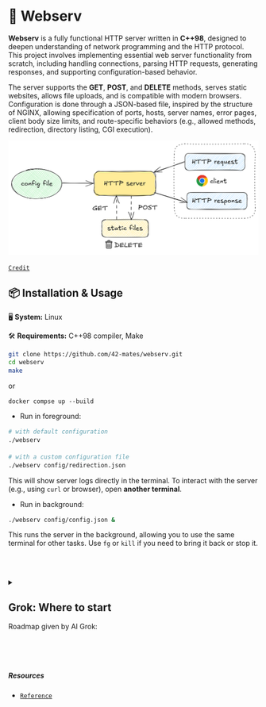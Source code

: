 # 📖 Webserv
**Webserv** is a fully functional HTTP server written in **C++98**, designed to deepen understanding of network programming and the HTTP protocol. This project involves implementing essential web server functionality from scratch, including handling connections, parsing HTTP requests, generating responses, and supporting configuration-based behavior.

The server supports the **GET**, **POST**, and **DELETE** methods, serves static websites, allows file uploads, and is compatible with modern browsers. Configuration is done through a JSON-based file, inspired by the structure of NGINX, allowing specification of ports, hosts, server names, error pages, client body size limits, and route-specific behaviors (e.g., allowed methods, redirection, directory listing, CGI execution).

<p align="center">
  <img src="assets/http_server.png" alt="HTTP-server" />
</p>

[`Credit`](https://github.com/42-mates/webserv/)

## 📦 Installation & Usage

🖥️ **System:** Linux

🛠️ **Requirements:** C++98 compiler, Make

```bash
git clone https://github.com/42-mates/webserv.git
cd webserv
make
```
or
```
docker compse up --build
```
- Run in foreground:
```bash
# with default configuration
./webserv

# with a custom configuration file
./webserv config/redirection.json
```
This will show server logs directly in the terminal.
To interact with the server (e.g., using `curl` or browser), open **another terminal**.

- Run in background:
```bash
./webserv config/config.json &
```
This runs the server in the background, allowing you to use the same terminal for other tasks.
Use `fg` or `kill` if you need to bring it back or stop it.

<br><br>
<details>
  <summary>
    
## Grok: Where to start
Roadmap given by AI Grok:
  </summary>

<details>
  <summary>
    
### Step 1: Understand the Foundations
Before jumping into coding, you need to grasp the concepts and tools involved. This will save you headaches later.
  </summary>

#### 1. Learn What an HTTP Server Does
- Read about HTTP basics (requests, responses, status codes, headers). Start with something simple like [MDN’s HTTP Overview](https://developer.mozilla.org/en-US/docs/Web/HTTP/Overview).
- Focus on HTTP 1.1 since NGINX is your reference, and the project mentions it. Key topics: GET, POST, DELETE methods, status codes (e.g., 200 OK, 404 Not Found), and headers (e.g., Content-Length).
#### 2. Study the RFC 2616 (HTTP 1.1)
- The project says to read the RFC (Request for Comments). RFC 2616 is the official spec for HTTP 1.1. It’s dense, so don’t try to memorize it—just skim it to understand request/response formats, methods, and how servers should behave. You can find it online (e.g., [ietf.org](https://datatracker.ietf.org/doc/html/rfc2616)).
- Pay attention to Sections 5 (Request), 6 (Response), and 9 (Methods).
#### 3. Experiment with Telnet and NGINX
- The project suggests testing with Telnet and NGINX. Why? To see HTTP in action. <br>
  - Install NGINX locally (e.g., `sudo apt install nginx` on Linux).
  - Start NGINX and visit `localhost` in your browser to see a basic static site.
  - Use Telnet (`telnet localhost 80`), type `GET / HTTP/1.1` then hit Enter twice, and watch the raw HTTP response. This shows you how a server talks to clients.
- Compare NGINX’s behavior (headers, error pages) to what you’ll need to implement.
#### 4. Brush Up on C++ 98 and Systems Programming
- Since you’re restricted to C++ 98, review its basics (no modern C++11+ features like `auto` or smart pointers). Focus on classes, manual memory management (`new`/`delete`), and standard libraries.
- Learn the allowed system calls (e.g., `socket`, `accept`, `poll`, `read`, `write`). These are POSIX functions for networking and I/O—check their man pages (e.g., `man 2 socket` on Linux).
</details>

---

<details>
  <summary>
 
### Step 2: Plan Your Project Structure
Break the project into components based on the requirements. This will guide your coding later.    </summary>

#### 1. Configuration Parser
- Your server takes a config file (like NGINX’s `nginx.conf`). Plan to write a parser that reads this file and stores settings (e.g., port, host, routes, error pages).
- Start simple: a file with a `port` and `root` directory for static files.
#### 2.Networking Core
- Use `socket`, `bind`, `listen`, and `accept` to handle incoming connections.
- Implement non-blocking I/O with `poll()` (or `select()` if you prefer). This is the heart of the server—all I/O must go through it.
#### 3.HTTP Request/Response Handling
- Parse incoming HTTP requests (method, path, headers).
- Generate responses (status line, headers, body) based on the request and config.
#### 4.Static File Serving
- Serve files from a directory (e.g., `/tmp/www/index.html`) for GET requests.
#### 5.CGI Support
- Handle dynamic content (e.g., PHP scripts) using `fork`, `execve`, and pipes. This is for later, but plan for it.
#### 6.Error Handling and Resilience
- Default error pages (e.g., 404, 500).
- Ensure the server doesn’t crash under stress or bad requests.
</details>

---

<details>
  <summary>
 
### Step 3: Set Up Your Environment
Get your tools ready so you can test as you go.     </summary>

#### 1. Development Setup
- Use a Linux/Unix-like system (e.g., Ubuntu) since the system calls (e.g., `poll`, `epoll`) work best there.
- Install a C++ 98 compiler (e.g., `g++ -std=c++98`).
- Set up a basic `Makefile` with `all`, `clean`, `fclean`, and `re` targets.
#### 2. Testing Tools
- Browser (e.g., Chrome) to test compatibility.
- `curl` or `wget` for command-line requests.
- Telnet for raw HTTP testing.
- A simple static site (e.g., an `index.html` file) to serve initially.
</details>

---

<details>
  <summary>
 
### Step 4: Start Coding (Baby Steps)
Begin with the simplest working version and build up.
  </summary>

#### 1. Minimal Server (Hello World)
- Write a program that:
  - Creates a socket (`socket()`).
  - Binds it to a port (`bind()`, e.g., 8080).
  - Listens for connections (`listen()`).
  - Accepts a client (`accept()`).
  - Sends a hardcoded "HTTP/1.1 200 OK" response with "Hello, World!" as the body.
- Test it with curl `localhost:8080`.
#### 2. Add Non-Blocking I/O with poll()
- Make sockets non-blocking (`fcntl(sockfd, F_SETFL, O_NONBLOCK)`).
- Use `poll()` to handle multiple clients without blocking.
#### 3. Parse a Config File
- Start with a basic file (e.g., port 8080; root ./www;) and read it line-by-line.
#### 4. Serve a Static File
- Replace the "Hello, World!" with contents of an `index.html` file using `open` and `read`.
</details>

---

<details>
  <summary>
 
### Step 5: Iterate and Expand
Once the basics work, add features incrementally.
  </summary>
  
1. Parse HTTP requests properly.<br>
2. Support GET, POST, DELETE methods.<br>
3. Handle file uploads (POST).<br>
4. Add CGI for dynamic content.<br>
5. Implement multiple ports and routes from the config.
</details>

---

### Tips to Succeed
1. **Read the Man Pages**: For every system call (e.g., `man 2 poll`), understand arguments and return values.
2. **Test Early, Test Often**: Use `curl`, browsers, and stress tests (e.g., Python scripts sending tons of requests).
3. **Compare with NGINX**: When in doubt, see how NGINX handles a request or config setting.
4. **Debugging**: Use `strerror(errno)` for errors, but remember not to check `errno` after I/O calls per the rules.
5. **Time Management**: This project is big—start small and aim to finish core features first (static serving, config parsing).
</details>
</details>

<br><br>
##### Resources
- [`Reference`](https://github.com/BenjaminHThomas/WebServer) <br>

